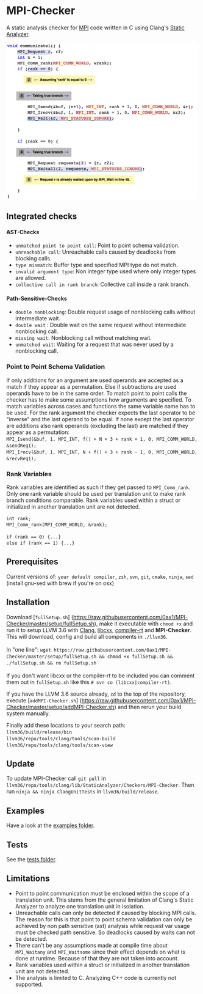 # MPI-Checker
A static analysis checker for [MPI](https://en.wikipedia.org/wiki/Message_Passing_Interface) code
written in C using Clang's [Static Analyzer](http://clang-analyzer.llvm.org/).

<img src="https://github.com/0ax1/MPI-Checker/blob/master/screenshots/double_wait.jpg" width="500">

## Integrated checks
#### AST-Checks
- `unmatched point to point call`: Point to point schema validation.
- `unreachable call`: Unreachable calls caused by deadlocks from blocking calls.
- `type mismatch`: Buffer type and specified MPI type do not match.
- `invalid argument type`: Non integer type used where only integer types are allowed.
- `collective call in rank branch`: Collective call inside a rank branch.

#### Path-Sensitive-Checks
- `double nonblocking`: Double request usage of nonblocking calls without intermediate wait.
- `double wait` : Double wait on the same request without intermediate nonblocking call.
- `missing wait`: Nonblocking call without matching wait.
- `unmatched wait`: Waiting for a request that was never used by a nonblocking call.

### Point to Point Schema Validation
If only additions for an argument are used operands are accepted as a match if they appear as a permutation.
Else if subtractions are used operands have to be in the same order.
To match point to point calls the checker has to make some assumptions how
arguments are specified. To match variables across cases and functions the same variable name has to be used.
For the rank argument the checker expects the last operator to be "inverse"
and the last operand to be equal.
If none except the last operator are additions also rank operands (excluding the last) are matched
if they appear as a permutation:
<br>`MPI_Isend(&buf, 1, MPI_INT, f() + N + 3 + rank + 1, 0, MPI_COMM_WORLD, &sendReq1);`<br>
`MPI_Irecv(&buf, 1, MPI_INT, N + f() + 3 + rank - 1, 0, MPI_COMM_WORLD, &recvReq1);`<br>

### Rank Variables
Rank variables are identified as such if they get passed to `MPI_Comm_rank`.
Only one rank variable should be used per translation unit to make rank branch
conditions comparable. Rank variables used within a struct  or initialized in
another translation unit are not detected.

```
int rank;
MPI_Comm_rank(MPI_COMM_WORLD, &rank);

if (rank == 0) {...}
else if (rank == 1) {...}
```

## Prerequisites
Current versions of: `your default compiler`, `zsh`, `svn`, `git`, `cmake`, `ninja`, `sed` (install
gnu-sed with brew if you're on osx)

## Installation
Download [`fullSetup.sh`]
(https://raw.githubusercontent.com/0ax1/MPI-Checker/master/setup/fullSetup.sh),
make it executable with `chmod +x` and run it to setup LLVM 3.6 with
[Clang](http://clang.llvm.org/), [libcxx](http://libcxx.llvm.org/),
[compiler-rt](http://compiler-rt.llvm.org/) and **MPI-Checker**.  This will
download, config and build all components in `./llvm36`. <br><br>In "one line":
`wget https://raw.githubusercontent.com/0ax1/MPI-Checker/master/setup/fullSetup.sh &&
chmod +x fullSetup.sh && ./fullSetup.sh && rm fullSetup.sh` <br><br>If you don't
want libcxx or the compiler-rt to be included you can comment them out in
`fullSetup.sh` like this `# svn co (libcxx|compiler-rt)`.

If you have the LLVM 3.6 source already, `cd` to the top of the repository,
execute [`addMPI-Checker.sh`]
(https://raw.githubusercontent.com/0ax1/MPI-Checker/master/setup/addMPI-Checker.sh)
and then rerun your build system manually.

Finally add these locations to your search path:<br>
`llvm36/build/release/bin`<br>
`llvm36/repo/tools/clang/tools/scan-build`<br>
`llvm36/repo/tools/clang/tools/scan-view`<br>

## Update
To update MPI-Checker call `git pull` in `llvm36/repo/tools/clang/lib/StaticAnalyzer/Checkers/MPI-Checker`.
Then run `ninja && ninja ClangUnitTests` in `llvm36/build/release`.


## Examples
Have a look at the [examples folder](https://github.com/0ax1/MPI-Checker/tree/master/examples).

## Tests
See the [tests folder](https://github.com/0ax1/MPI-Checker/tree/master/tests).

## Limitations
- Point to point communication must be enclosed within the scope of a translation unit.
  This stems from the general limitation of Clang's Static Analyzer to analyze one translation unit in isolation.
- Unreachable calls can only be detected if caused by blocking MPI calls. The reason for this is that
  point to point schema validation can only be achieved by non path sensitive (ast) analysis
  while request var usage must be checked path sensitive. So deadlocks caused by waits can not be detected.
- There can't be any assumptions made at compile time about `MPI_Waitany` and `MPI_Waitsome` since their effect
  depends on what is done at runtime. Because of that they are not taken into account.
- Rank variables used within a struct or initialized in another translation unit are not detected.
- The analysis is limited to C. Analyzing C++ code is currently not supported.
